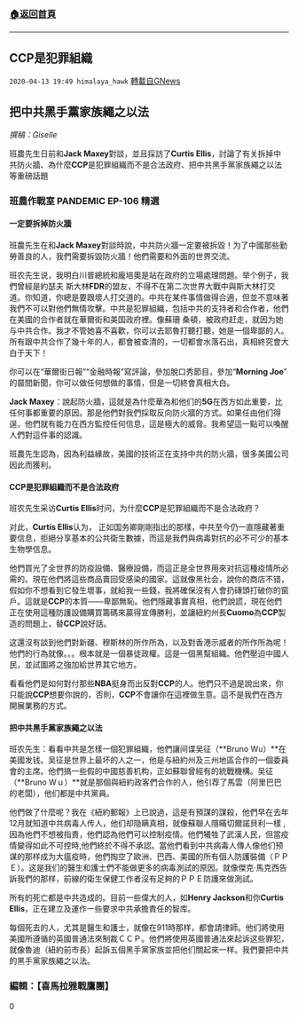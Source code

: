 ###  [:house:返回首頁](https://github.com/ourhimalayas/txt)
---

## CCP是犯罪組織
`2020-04-13 19:49 himalaya_hawk` [轉載自GNews](https://gnews.org/zh-hant/171841/)

## **把中共黑手黨家族繩之以法**

*撰稿：Giselle*

班農先生日前和**Jack Maxey**對談，並且採訪了**Curtis Ellis**，討論了有关拆掉中共防火牆、為什麼**CCP**是犯罪組織而不是合法政府、把中共黑手黨家族繩之以法等重磅話題

### **班農作戰室 PANDEMIC EP-106 精選**

#### **一定要拆掉防火牆**



班農先生在和**Jack Maxey**對談時說，中共防火牆一定要被拆毀！为了中國那些勤勞善良的人，我們需要拆毀防火牆！他們需要和外面的世界交流。

班农先生说，我明白川普總統和龐培奧是站在政府的立場處理問題。举个例子，我們曾經是約瑟夫 斯大林**FDR**的盟友，不得不在第二次世界大戰中與斯大林打交道。你知道，你總是要跟壞人打交道的。中共在某件事情做得合適，但並不意味著我們不可以對他們無情攻擊。中共是犯罪組織，包括中共的支持者和合作者，他們在美國的合作者就在華爾街和美国政府裡。像蘇珊 桑頓，被政府赶走，就因为她与中共合作。我才不管她喜不喜歡，你可以去耶魯打聽打聽，她是一個卑鄙的人。所有跟中共合作了幾十年的人，都會被查清的，一切都會水落石出，真相終究會大白于天下！

你可以在“華爾街日報”“金融時報”寫評論，參加脫口秀節目，參加“**Morning Joe**” 的晨間新聞，你可以做任何想做的事情，但是一切終會真相大白。

**Jack Maxey**：說起防火牆，這就是為什麼華為和他们的**5G**在西方如此重要，比任何事都重要的原因。那是他們對我們採取反向防火牆的方式。如果任由他们得逞，他們就有能力在西方監控任何信息，這是極大的威脅。我希望這一點可以喚醒人們對這件事的認識。

班農先生認為，因為利益緣故，美國的技術正在支持中共的防火牆，很多美國公司因此而獲利。

#### **CCP是犯罪組織而不是合法政府**



班农先生采访**Curtis Ellis**时问，为什麼**CCP**是犯罪組織而不是合法政府？

对此，**Curtis Ellis**认为， 正如国务卿剛剛指出的那樣，中共至今仍一直隱藏著重要信息，拒絕分享基本的公共衛生數據，而這是我們與病毒對抗的必不可少的基本生物學信息。

他們買光了全世界的防疫設備、醫療設備，而這正是全世界用來对抗這種疫情所必需的。現在他們將這些商品賣回受感染的國家。這就像黑社会，說你的商店不错，假如你不想看到它發生壞事，就給我一些錢，我將確保沒有人會扔磚頭打破你的窗戶。這就是**CCP**的本質——卑鄙無恥。他們隱藏事實真相，他們說謊，現在他們正在使用這種防護設備購買籌碼來贏得宣傳勝利，並讓紐約州長**Cuomo**為**CCP**製造的問題上，替**CCP**說好話。

这還沒有談到他們對新疆、穆斯林的所作所為，以及對香港示威者的所作所為呢！他們的行為就像。。。根本就是一個暴徒政權。這是一個黑幫組織。他們壓迫中國人民，並試圖將之強加給世界其它地方。

看看他們是如何對付那些**NBA**挺身而出反對**CCP**的人。他們只不過是說出來，你只能說**CCP**想要你說的，否則，**CCP**不會讓你在這裡做生意。這不是我們在西方開展業務的方式。

#### **把中共黑手黨家族繩之以法**



班农先生：看看中共是怎樣一個犯罪組織，他們讓间谍吴征（**Bruno Wu）**在美國发钱。吴征是世界上最坏的人之一，他是与紐約州及三州地區合作的一個委員會的主席。他們搞一些假的中國慈善机构，正如蘇聯曾經有的統戰機構。吴征（**Bruno Wｕ）**就是那個與紐約政客們合作的人，他引荐了馬雲（阿里巴巴的老闆），他们都是中共黨員。

他們做了什麼呢？我在《紐約郵報》上已說過，這是有預謀的謀殺，他們早在去年12月就知道中共病毒人传人，他们却隐瞒真相，就像蘇聯人隱瞞切爾諾貝利一樣 ,因為他們不想被指責，他們認為他們可以控制疫情。他們犧牲了武漢人民，但當疫情變得如此不可控時,他們終於不得不承認。當他們看到中共病毒人傳人像他们预谋的那样成为大瘟疫時，他們掏空了歐洲、巴西、美國的所有個人防護裝備（ＰＰＥ）。这是我们的醫生和護士們不能做更多的病毒測試的原因。就像傑克·馬克西告訴我們的那样，前線的衛生保健工作者沒有足夠的ＰＰＥ防護來做測試。

所有的死亡都是中共造成的。目前一些偉大的人，如**Henry Jackson**和你**Curtis Ellis**，正在建立及運作一些要求中共承擔責任的智库。

每個死去的人，尤其是醫生和護士，就像在911時那样，都會請律師。他们將使用美國所遵循的英國普通法來制裁ＣＣＰ。他們將使用英國普通法來起诉这些罪犯，就像魯迪（紐約前市長）起訴五個黑手黨家族並把他们關起來一样。我們要把中共的黑手黨家族繩之以法。

### **編輯：【喜馬拉雅戰鷹團】**

0
